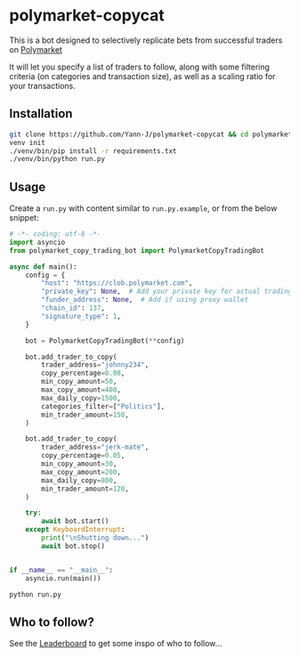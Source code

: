 # polymarket-copycat

This is a bot designed to selectively replicate bets from successful traders on [Polymarket](https://polymarket.com)

It will let you specify a list of traders to follow, along with some filtering criteria (on categories and transaction size), as well as a scaling ratio for your transactions.

## Installation

```sh
git clone https://github.com/Yann-J/polymarket-copycat && cd polymarket-copycat
venv init
./venv/bin/pip install -r requirements.txt
./venv/bin/python run.py
```

## Usage

Create a `run.py` with content similar to `run.py.example`, or from the below snippet:

```py
# -*- coding: utf-8 -*-
import asyncio
from polymarket_copy_trading_bot import PolymarketCopyTradingBot

async def main():
    config = {
        "host": "https://clob.polymarket.com",
        "private_key": None,  # Add your private key for actual trading
        "funder_address": None,  # Add if using proxy wallet
        "chain_id": 137,
        "signature_type": 1,
    }

    bot = PolymarketCopyTradingBot(**config)

    bot.add_trader_to_copy(
        trader_address="johnny234",
        copy_percentage=0.08,
        min_copy_amount=50,
        max_copy_amount=400,
        max_daily_copy=1500,
        categories_filter=["Politics"],
        min_trader_amount=150,
    )

    bot.add_trader_to_copy(
        trader_address="jerk-mate",
        copy_percentage=0.05,
        min_copy_amount=30,
        max_copy_amount=200,
        max_daily_copy=800,
        min_trader_amount=120,
    )

    try:
        await bot.start()
    except KeyboardInterrupt:
        print("\nShutting down...")
        await bot.stop()


if __name__ == "__main__":
    asyncio.run(main())
```

```sh
python run.py
```

## Who to follow?

See the [Leaderboard](https://polymarket.com/leaderboard) to get some inspo of who to follow...

